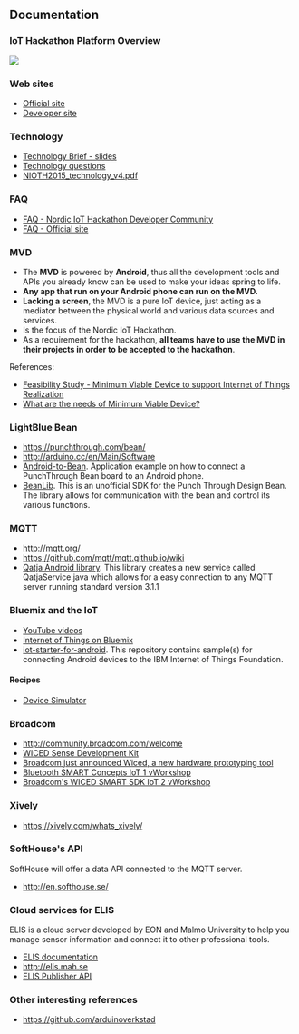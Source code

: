 ## Documentation

### IoT Hackathon Platform Overview
![](http://nordiciothackathon.com/wp-content/uploads/2007/12/MVD-Bild.png)

### Web sites
* [Official site](http://nordiciothackathon.com)
* [Developer site](https://nordiciothackathon.mybluemix.net/)

### Technology
* [Technology Brief - slides](https://www.slideshare.net/secret/bRrQ92nzFgy7sE)
* [Technology questions](https://docs.google.com/document/d/1h0lKBICug8My5OAH7lWmmoBBNQwruMhF5KesUjyjl2w/edit)
* [NIOTH2015_technology_v4.pdf](http://nordiciothackathon.com/wp-content/uploads/2007/12/NIOTH2015_technology_v4.pdf)

### FAQ
* [FAQ - Nordic IoT Hackathon Developer Community](https://nordiciothackathon.mybluemix.net/?page_id=652)
* [FAQ - Official site](http://nordiciothackathon.com/wp-content/uploads/2015/02/NIOTH2015_FAQ.pdf)

### MVD
* The **MVD** is powered by **Android**, thus all the development tools and APIs you already know can be used to
make your ideas spring to life.
* **Any app that run on your Android phone can run on the MVD.**  
* **Lacking a screen**, the MVD is a pure IoT device, just acting as a mediator between the physical world and
various data sources and services. 
* Is the focus of the Nordic IoT Hackathon. 
* As a requirement for the hackathon, **all teams have to use the MVD in their projects in order to be accepted to the hackathon**.  

References:
* [Feasibility Study - Minimum Viable Device to support Internet of Things Realization](http://mobileheights.org/wp-content/uploads/2013/10/Feasibility-Study_small.pdf)
* [What are the needs of Minimum Viable Device?](https://www.youtube.com/watch?v=TH6Um6EvvmU)

### LightBlue Bean
* https://punchthrough.com/bean/
* http://arduino.cc/en/Main/Software
* [Android-to-Bean](https://github.com/arduinoverkstad/Android-to-Bean). Application example on how to connect a PunchThrough Bean board to an Android phone.
* [BeanLib](https://bitbucket.org/littlerobots/beanlib). This is an unofficial SDK for the Punch Through Design Bean. The library allows for communication with the bean and control its various functions.

### MQTT
* http://mqtt.org/
* https://github.com/mqtt/mqtt.github.io/wiki
* [Qatja Android library](https://github.com/Qatja/android). This library creates a new service called QatjaService.java which allows for a easy connection to any MQTT server running standard version 3.1.1

### Bluemix and the IoT
* [YouTube videos](https://www.youtube.com/results?search_query=bluemix+iot)
* [Internet of Things on Bluemix](https://console.ng.bluemix.net/solutions/iot)  
* [iot-starter-for-android](https://github.com/ibm-messaging/iot-starter-for-android). This repository contains sample(s) for connecting Android devices to the IBM Internet of Things Foundation.

#### Recipes
* [Device Simulator](https://developer.ibm.com/iot/recipes/simulator/)

### Broadcom
* http://community.broadcom.com/welcome
* [WICED Sense Development Kit](https://www.broadcom.com/products/wiced/sense/)
* [Broadcom just announced Wiced, a new hardware prototyping tool](https://www.youtube.com/watch?v=rCxTop8T0dU)
* [Bluetooth SMART Concepts IoT 1 vWorkshop](https://www.youtube.com/watch?v=NM8SojlUd64)
* [Broadcom's WICED SMART SDK IoT 2 vWorkshop](https://www.youtube.com/watch?v=1Kq5ALK7k0U)

### Xively
* https://xively.com/whats_xively/

### SoftHouse's API
SoftHouse will offer a data API connected to the MQTT server.
* http://en.softhouse.se/

###  Cloud services for ELIS
ELIS is a cloud server developed by EON and Malmo University to help you manage sensor information and connect it to other professional tools.
* [ELIS documentation](https://github.com/iotap-center/elis-platform)
* http://elis.mah.se
* [ELIS Publisher API ](http://docs.elis1.apiary.io)

### Other interesting references
* https://github.com/arduinoverkstad
